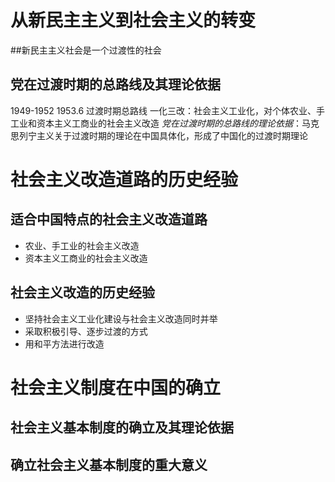 # 从新民主主义到社会主义的转变
##新民主主义社会是一个过渡性的社会
## 党在过渡时期的总路线及其理论依据
1949-1952 
1953.6 过渡时期总路线
一化三改：社会主义工业化，对个体农业、手工业和资本主义工商业的社会主义改造
*党在过渡时期的总路线的理论依据*：马克思列宁主义关于过渡时期的理论在中国具体化，形成了中国化的过渡时期理论
# 社会主义改造道路的历史经验
## 适合中国特点的社会主义改造道路
- 农业、手工业的社会主义改造
- 资本主义工商业的社会主义改造
## 社会主义改造的历史经验
- 坚持社会主义工业化建设与社会主义改造同时并举
- 采取积极引导、逐步过渡的方式
- 用和平方法进行改造
# 社会主义制度在中国的确立
## 社会主义基本制度的确立及其理论依据
## 确立社会主义基本制度的重大意义

